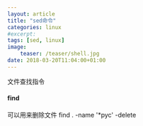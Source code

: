 ```yaml
---
layout: article
title: "sed命令"
categories: linux
#excerpt:
tags: [sed, linux]
image:
    teaser: /teaser/shell.jpg
date: 2018-03-20T11:04:00+01:00
---
```


文件查找指令

####  find

可以用来删除文件 find . -name '*pyc' -delete



